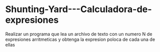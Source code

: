 # Shunting-Yard---Calculadora-de-expresiones
Realizar un programa que lea un archivo de texto con un numero N de expresiones arritmeticas y obtenga la expresion poloca de cada una de ellas
